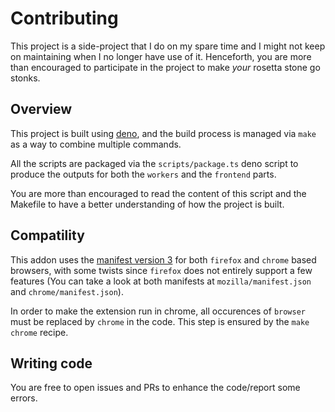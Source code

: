 # Contributing

This project is a side-project that I do on my spare time and I might not keep
on maintaining when I no longer have use of it. Henceforth, you are more than
encouraged to participate in the project to make *your* rosetta stone go
stonks.

## Overview

This project is built using [deno](https://deno.com/), and the build process is
managed via `make` as a way to combine multiple commands.

All the scripts are packaged via the `scripts/package.ts` deno script to
produce the outputs for both the `workers` and the `frontend` parts.

You are more than encouraged to read the content of this script and the
Makefile to have a better understanding of how the project is built.

## Compatility

This addon uses the [manifest version 3](https://developer.chrome.com/docs/extensions/develop/migrate/what-is-mv3)
for both `firefox` and `chrome` based browsers, with some twists since
`firefox` does not entirely support a few features (You can take a look at both
manifests at `mozilla/manifest.json` and `chrome/manifest.json`).

In order to make the extension run in chrome, all occurences of `browser` must
be replaced by `chrome` in the code. This step is ensured by the `make chrome`
recipe.

## Writing code

You are free to open issues and PRs to enhance the code/report some errors.
